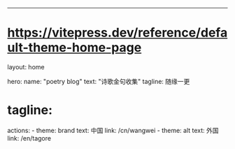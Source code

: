 ---
# https://vitepress.dev/reference/default-theme-home-page
layout: home

hero:
  name: "poetry blog"
  text: "诗歌金句收集"
  tagline: 随缘一更
  # tagline: 
  actions:
    - theme: brand
      text: 中国
      link: /cn/wangwei
    - theme: alt
      text: 外国
      link: /en/tagore


